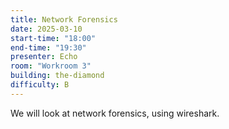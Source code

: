 ```yaml
---
title: Network Forensics
date: 2025-03-10
start-time: "18:00"
end-time: "19:30"
presenter: Echo
room: "Workroom 3"
building: the-diamond
difficulty: B
---
```


We will look at network forensics, using wireshark.
